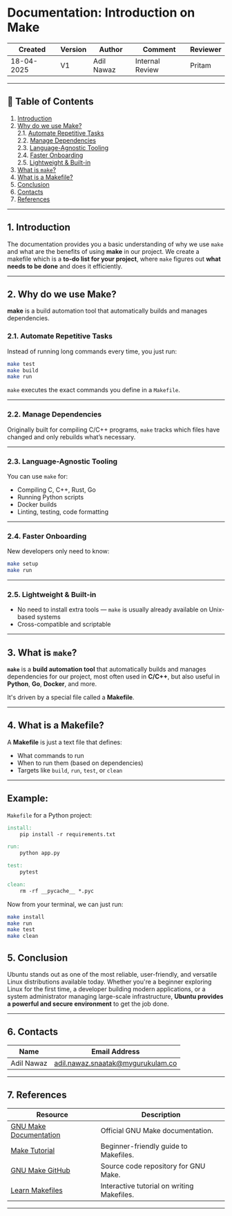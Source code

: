 #  Documentation: Introduction on Make


| Created     | Version | Author        | Comment             | Reviewer         |
|-------------|---------|---------------|---------------------|------------------|
| 18-04-2025  | V1    | Adil Nawaz    |Internal Review      | Pritam           |
---


## 📘 Table of Contents

1. [Introduction](#1-introduction)  
2. [Why do we use Make?](#2-why-do-we-use-make)  
   2.1. [Automate Repetitive Tasks](#21-automate-repetitive-tasks)  
   2.2. [Manage Dependencies](#22-manage-dependencies)  
   2.3. [Language-Agnostic Tooling](#23-language-agnostic-tooling)  
   2.4. [Faster Onboarding](#24-faster-onboarding)  
   2.5. [Lightweight & Built-in](#25-lightweight--built-in)  
3. [What is `make`?](#3-what-is-make)  
4. [What is a Makefile?](#4-what-is-a-makefile)  
5. [Conclusion](#5-conclusion)  
6. [Contacts](#6-contacts)  
7. [References](#7-references)  

---


##  1. **Introduction**
The documentation provides you a basic understanding of why we use `make` and what are the benefits of using **make** in our project. We create a makefile which is a **to-do list for your project**, where `make` figures out **what needs to be done** and does it efficiently.

---

##  2. **Why do we use Make?**
**make** is a build automation tool that automatically builds and manages dependencies.

### 2.1. **Automate Repetitive Tasks**
Instead of running long commands every time, you just run:
```bash
make test
make build
make run
```
`make` executes the exact commands you define in a `Makefile`.

---

### 2.2. **Manage Dependencies**
Originally built for compiling C/C++ programs, `make` tracks which files have changed and only rebuilds what’s 		necessary.  

---

### 2.3. **Language-Agnostic Tooling**
You can use `make` for:
- Compiling C, C++, Rust, Go
- Running Python scripts
- Docker builds
- Linting, testing, code formatting

---

### 2.4. **Faster Onboarding**
New developers only need to know:
```bash
make setup
make run
```
---

### 2.5. **Lightweight & Built-in**
- No need to install extra tools — `make` is usually already available on Unix-based systems
- Cross-compatible and scriptable

---

## 3. What is `make`?

**`make`** is a **build automation tool** that automatically builds and manages dependencies for our project, most often used in **C/C++**, but also useful in **Python**, **Go**, **Docker**, and more.

It's driven by a special file called a **Makefile**.

---

## 4. What is a Makefile?

A **Makefile** is just a text file that defines:
- What commands to run
- When to run them (based on dependencies)
- Targets like `build`, `run`, `test`, or `clean`

---

## Example:

`Makefile` for a Python project:

```Makefile
install:
	pip install -r requirements.txt

run:
	python app.py

test:
	pytest

clean:
	rm -rf __pycache__ *.pyc
```

Now from your terminal, we can just run:

```bash
make install
make run
make test
make clean
```

##  5. **Conclusion**

Ubuntu stands out as one of the most reliable, user-friendly, and versatile Linux distributions available today. Whether you're a beginner exploring Linux for the first time, a developer building modern applications, or a system administrator managing large-scale infrastructure, **Ubuntu provides a powerful and secure environment** to get the job done.

---


## 6. Contacts

| Name         | Email Address                                 |
|--------------|-----------------------------------------------|
| Adil Nawaz | adil.nawaz.snaatak@mygurukulam.co           |

---

## 7. References

| **Resource**                     | **Description**                                    |
|----------------------------------|--------------------------------------------------|
| [GNU Make Documentation](https://www.gnu.org/software/make/) | Official GNU Make documentation.                |
| [Make Tutorial](https://opensource.com/article/18/8/what-how-makefile) | Beginner-friendly guide to Makefiles.           |
| [GNU Make GitHub](https://github.com/mirror/make) | Source code repository for GNU Make.             |
| [Learn Makefiles](https://makefiletutorial.com/)  | Interactive tutorial on writing Makefiles.       |

---
